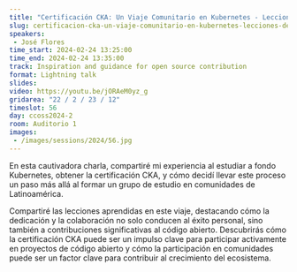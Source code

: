 ```yaml
---
title: "Certificación CKA: Un Viaje Comunitario en Kubernetes - Lecciones de Dedicación y Colaboración"
slug: certificacion-cka-un-viaje-comunitario-en-kubernetes-lecciones-de-dedicacion-y-colaboracion
speakers:
 - José Flores
time_start: 2024-02-24 13:25:00
time_end: 2024-02-24 13:35:00
track: Inspiration and guidance for open source contribution
format: Lightning talk
slides: 
video: https://youtu.be/jORAeM0yz_g
gridarea: "22 / 2 / 23 / 12"
timeslot: 56
day: ccoss2024-2
room: Auditorio 1
images: 
 - /images/sessions/2024/56.jpg
---
```


En esta cautivadora charla, compartiré mi experiencia al estudiar a fondo Kubernetes, obtener la certificación CKA, y cómo decidí llevar este proceso un paso más allá al formar un grupo de estudio en comunidades de Latinoamérica.
 
Compartiré las lecciones aprendidas en este viaje, destacando cómo la dedicación y la colaboración no solo conducen al éxito personal, sino también a contribuciones significativas al código abierto. Descubrirás cómo la certificación CKA puede ser un impulso clave para participar activamente en proyectos de código abierto y cómo la participación en comunidades puede ser un factor clave para contribuir al crecimiento del ecosistema.